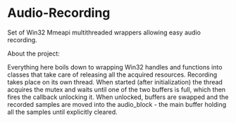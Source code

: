 # Audio-Recording
Set of Win32 Mmeapi multithreaded wrappers allowing easy audio recording.

About the project:

Everything here boils down to wrapping Win32 handles and functions into classes that take care of releasing all the 
acquired resources.
Recording takes place on its own thread. When started (after initialization) the thread acquires the mutex and waits until 
one of the two buffers is full, which then fires the callback unlocking it. When unlocked, buffers are swapped and the recorded 
samples are moved into the audio_block - the main buffer holding all the samples until explicitly cleared.
